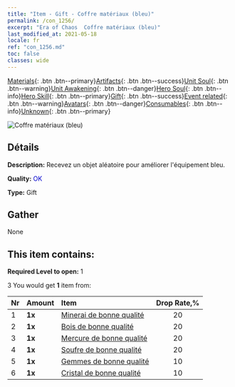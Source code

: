 ```yaml
---
title: "Item - Gift - Coffre matériaux (bleu)"
permalink: /con_1256/
excerpt: "Era of Chaos  Coffre matériaux (bleu)"
last_modified_at: 2021-05-18
locale: fr
ref: "con_1256.md"
toc: false
classes: wide
---
```

 [Materials](/ItemsFR/){: .btn .btn--primary}[Artifacts](/ItemsFR/Artifacts/){: .btn .btn--success}[Unit Soul](/ItemsFR/UnitSoul/){: .btn .btn--warning}[Unit Awakening](/ItemsFR/UnitAwakening/){: .btn .btn--danger}[Hero Soul](/ItemsFR/HeroSoul/){: .btn .btn--info}[Hero Skill](/ItemsFR/HeroSkill/){: .btn .btn--primary}[Gift](/ItemsFR/Gift/){: .btn .btn--success}[Event related](/ItemsFR/Events/){: .btn .btn--warning}[Avatars](/ItemsFR/Avatars/){: .btn .btn--danger}[Consumables](/ItemsFR/Consumables/){: .btn .btn--info}[Unknown](/ItemsFR/Unknown/){: .btn .btn--primary}

 ![Coffre matériaux (bleu)](/images/t/i_304002.png)

## Détails
 **Description:** Recevez un objet aléatoire pour améliorer l'équipement bleu.

 **Quality:** <span style="color: #0000CD">OK</span>

 **Type:** Gift

## Gather

  None

## This item contains:

 **Required Level to open:** 1

 3 You would get **1** item  from:

  | Nr | Amount |     Item    | Drop Rate,% |
  |:---|:-------|:------------|:---------:|
  | 1 |  **1x** | [Minerai de bonne qualité](/ItemsFR/mat_12/) | 20 | 
  | 2 |  **1x** | [Bois de bonne qualité](/ItemsFR/mat_13/) | 20 | 
  | 3 |  **1x** | [Mercure de bonne qualité](/ItemsFR/mat_14/) | 20 | 
  | 4 |  **1x** | [Soufre de bonne qualité](/ItemsFR/mat_15/) | 20 | 
  | 5 |  **1x** | [Gemmes de bonne qualité](/ItemsFR/mat_16/) | 10 | 
  | 6 |  **1x** | [Cristal de bonne qualité](/ItemsFR/mat_17/) | 10 | 
